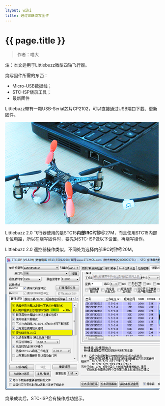 ```yaml
---
layout: wiki
title: 通过USB烧写固件
---
```


# {{ page.title }}

> 作者：喵大

注：本文适用于Littlebuzz微型四轴飞行器。

烧写固件所需的东西：

* Micro-USB数据线；
* STC-ISP烧录工具；
* 最新固件

Littlebuzz带有一颗USB-Serial芯片CP2102，可以直接通过USB端口下载、更新固件。

![](/img/wiki/Littlebuzz/portfolio-3.jpg)

Littlebuzz 2.0 飞行器使用的是STC15**内部IRC时钟**@27M，而且使用STC15内部复位电路，所以在烧写固件时，要先对STC-ISP做以下设置，再烧写操作。

Littlebuzz 2.0 遥控器操作类似，不同处为选择内部IRC时钟@20M。

![](/img/wiki/Littlebuzz/01.png)

烧录成功后，STC-ISP会有操作成功提示。

